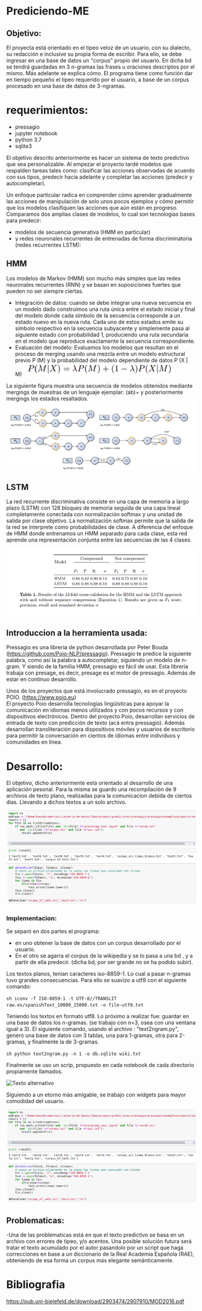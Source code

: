 # Prediciendo-ME

## Objetivo: 	
El proyecta está orientado en el tipeo veloz de un usuario, con su dialecto, su redacción e inclusive su propia forma de escribir.
Para ello, se debe ingresar en una base de datos un "corpus" propio del usuario. En dicha bd se tendrá guardadas en 3 n-gramas las frases u oraciones descriptos por el mismo. Más adelante se explica cómo.
El programa tiene como función dar en tiempo pequeño el tipeo requerido por el usuario, a base de un corpus procesado en una base de datos de 3-ngramas.

# requerimientos:
- pressagio
- jupyter notebook
- python 3.7
- sqlite3

El objetivo descrito anteriormente es hacer un sistema de texto predictivo que sea personalizable.
Al empezar el proyecto tardé modelos que respalden tareas tales como: clasificar las acciones observadas de acuerdo con sus tipos, predecir hacia adelante y completar las acciones (predecir y autocompletar).

Un enfoque particular radica en comprender cómo aprender gradualmente las acciones de manipulación de solo unos pocos ejemplos y cómo permitir que los modelos clasifiquen las acciones que aún están en progreso. 
Comparamos dos amplias clases de modelos, lo cual son tecnologias bases para predecir:
- modelos de secuencia generativa (HMM en particular) 
- y redes neuronales recurrentes de entrenadas de forma discriminatoria (redes recurrentes LSTM):

## HMM 

Los modelos de Markov (HMM) son mucho más simples que las redes neuronales recurrentes (RNN) y se basan en suposiciones fuertes que pueden no ser siempre ciertas. 
- Integración de datos: cuando se debe integrar una nueva secuencia en un modelo dado
construimos una ruta única entre el estado inicial y final del modelo donde cada símbolo de la secuencia corresponde a un estado nuevo en la nueva ruta. Cada uno de estos estados emite su símbolo respectivo en la secuencia subyacente y simplemente pasa al siguiente estado con probabilidad 1, produciendo una ruta secundaria en el modelo que reproduce exactamente la secuencia correspondiente.
- Evaluación del modelo: Evaluamos los modelos que resultan en el proceso de merging usando una mezcla entre un modelo estructural previo P (M) y la probabilidad del modelo dependiente de datos P (X | M)
![Texto alternativo](/imagen/2.png)

La siguiente figura muestra una secuencia de modelos obtenidos mediante mergings de muestras de un lenguaje ejemplar:
(ab)+ y posteriormente mergings los estados resaltados.
![Texto alternativo](/imagen/3.png)

## LSTM

La red recurrente discriminativa consiste en una capa de memoria a largo plazo (LSTM) con 128 bloques de memoria seguida de una capa lineal completamente conectada con normalización softmax y una unidad de salida por clase objetivo. La normalización softmax permite que la salida de la red se interprete como probabilidades de clase. A diferencia del enfoque de HMM donde entrenamos un HMM separado para cada clase, esta red aprende una representación conjunta entre las secuencias de las 4 clases.

![Texto alternativo](/imagen/4.png)


## Introduccion a la herramienta usada:

Pressagio es una libreria de python desarrollada por Peter Bouda (https://github.com/Poio-NLP/pressagio).
Pressagio te predice la siguiente palabra,  como asi la palabra a autocompletar, siguiendo un modelo de n-gram. Y siendo de la familia HMM, pressagio es fácil de usar.
Esta libreria trabaja con presage, es decir, presage es el motor de pressagio. Además de estar en continuo desarrollo. 


Unos de los proyectos que está involucrado pressagio, es en el proyecto POIO. (https://www.poio.eu)  
El proyecto Poio desarrolla tecnologías lingüísticas para apoyar la comunicación en idiomas menos utilizados y con pocos recursos y con dispositivos electrónicos. Dentro del proyecto Poio, desarrollan servicios de entrada de texto con predicción de texto (acá entra pressagio). Además desarrollan transliteración para dispositivos móviles y usuarios de escritorio para permitir la conversación en cientos de idiomas entre individuos y comunidades en línea.

# Desarrollo:

El objetivo, dicho anteriormente está orientado al desarrollo de una aplicación pesonal. Para la misma se guardo una recompilación de 9 archivos de texto plano, realizadas para la comunicacion debida de ciertos días. Llevando a dichos textos a un solo archivo. 

![Texto alternativo](/imagen/5.png)

### Implementacion:
Se separó en dos partes el programa:
- en uno obtener la base de datos con un corpus desarrollado por el usuario.
- En el otro se agarra el corpus de la wikipedia y se lo pasa a una bd , y a partir de ella predecir. (dicha bd, por ser grande no se ha podido subir).

Los textos planos, tenían caracteres iso-8859-1. Lo cual a pasar n-gramas tuvo grandes consecuencias. 
Para ello se suavizo a utf8 con el siguiente comando:

```sh iconv -f ISO-8859-1 -t UTF-8//TRANSLIT raw.es/spanishText_10000_15000.txt -o file-utf8.txt```

Teniendo los textos en formato utf8. Lo próximo a realizar fue: guardar en una base de datos los n-gramas. (se trabajo con n=3, osea con una ventana igual a 3). El siguiente comando, usando el archivo : "text2ngram.py",  generó una base de datos con 3 tablas, una para 1-gramas, otra para 2-gramas, y finalmente la de 3-gramas.

```sh python text2ngram.py -n 1 -o db.sqlite wiki.txt```

Finalmente se uso un scrip, propuesto en cada notebook de cada directorio propiamente llamados.

![Texto alternativo](/imagen/1.png)


Siguiendo a un etorno más amigable, se trabajo con widgets para mayor comodidad del usuario.

![Texto alternativo](/imagen/5.png)


## Problematicas:

-Una de las problematicas está en que el texto predictivo se basa en un archivo con errores de tipeo, y/o acentos. 
Una posible solución futura será tratar el texto acumulado por el autor pasandolo por un script que haga correcciones en base a un diccionario de la Real Academia Española (RAE), obteniendo de esa forma un corpus más elegante semánticamente. 


# Bibliografia
https://pub.uni-bielefeld.de/download/2903474/2907910/MOD2016.pdf
